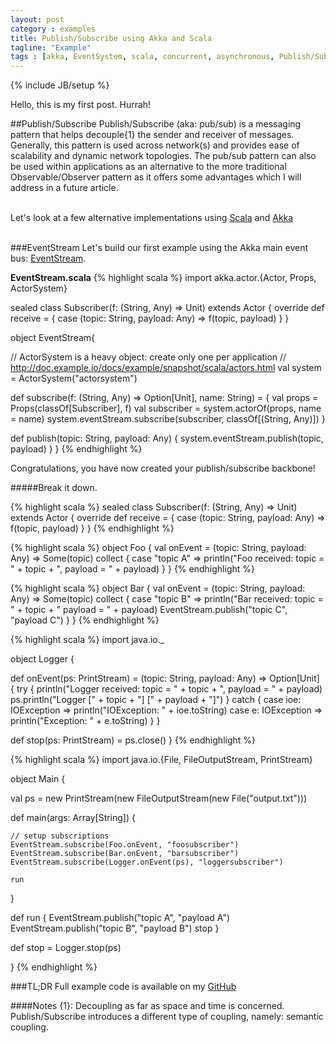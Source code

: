 ```yaml
---
layout: post
category : examples
title: Publish/Subscribe using Akka and Scala 
tagline: "Example"
tags : [akka, EventSystem, scala, concurrent, asynchronous, Publish/Subscribe]
---
```

{% include JB/setup %}

Hello, this is my first post. Hurrah!

##Publish/Subscribe
Publish/Subscribe (aka: pub/sub) is a messaging pattern that helps decouple{1} the sender and receiver of messages. Generally, this pattern is used across network(s) and provides ease of scalability and dynamic network topologies. The pub/sub pattern can also be used within applications as an alternative to the more traditional Observable/Observer pattern as it offers some advantages which I will address in a future article.
<br />
<br />

Let's look at a few alternative implementations using [Scala][1] and [Akka][2]
<br />
<br />

###EventStream
Let's build our first example using the Akka main event bus: [EventStream][3].

**EventStream.scala**
{% highlight scala %}
import akka.actor.{Actor, Props, ActorSystem}

sealed class Subscriber(f: (String, Any) => Unit) extends Actor {
  override def receive = { case (topic: String, payload: Any) => f(topic, payload) }
}

object EventStream{

  // ActorSystem is a heavy object: create only one per application
  // http://doc.example.io/docs/example/snapshot/scala/actors.html
  val system = ActorSystem("actorsystem")

  def subscribe(f: (String, Any) => Option[Unit], name: String) = {
    val props = Props(classOf[Subscriber], f)
    val subscriber = system.actorOf(props, name = name)
    system.eventStream.subscribe(subscriber, classOf[(String, Any)])
  }

  def publish(topic: String, payload: Any) {
    system.eventStream.publish(topic, payload)
  }
}
{% endhighlight %}

Congratulations, you have now created your publish/subscribe backbone!

#####Break it down.

{% highlight scala %}
sealed class Subscriber(f: (String, Any) => Unit) extends Actor {
  override def receive = { case (topic: String, payload: Any) => f(topic, payload) }
}
{% endhighlight %}






{% highlight scala %}
object Foo {
  val onEvent = (topic: String, payload: Any) => Some(topic) collect {
    case "topic A" => println("Foo received: topic = " + topic + ", payload = " + payload)
  }
}
{% endhighlight %}


{% highlight scala %}
object Bar {
  val onEvent = (topic: String, payload: Any) => Some(topic) collect {
    case "topic B" =>
      println("Bar received: topic = " + topic + " payload = " + payload)
      EventStream.publish("topic C", "payload C")
  }
}
{% endhighlight %}


{% highlight scala %}
import java.io._

object Logger {

  def onEvent(ps: PrintStream) = (topic: String, payload: Any) => Option[Unit] {
      try {
        println("Logger received: topic = " + topic + ", payload = " + payload)
        ps.println("Logger [" + topic + "] [" + payload + "]")
      }
      catch {
        case ioe: IOException => println("IOException: " + ioe.toString)
        case e: IOException => println("Exception: " + e.toString)
      }
  }

  def stop(ps: PrintStream) = ps.close()
}
{% endhighlight %}



{% highlight scala %}
import java.io.{File, FileOutputStream, PrintStream}

object Main {

  val ps = new PrintStream(new FileOutputStream(new File("output.txt")))

  def main(args: Array[String]) {

    // setup subscriptions
    EventStream.subscribe(Foo.onEvent, "foosubscriber")
    EventStream.subscribe(Bar.onEvent, "barsubscriber")
    EventStream.subscribe(Logger.onEvent(ps), "loggersubscriber")

    run
  }

  def run {
    EventStream.publish("topic A", "payload A")
    EventStream.publish("topic B", "payload B")
    stop
  }

  def stop = Logger.stop(ps)

}
{% endhighlight %}



###TL;DR
Full example code is available on my [GitHub][4]

####Notes
{1}: Decoupling as far as space and time is concerned. Publish/Subscribe introduces a different type of coupling, namely: semantic coupling.



[1]:http://www.scala-lang.org/
[2]:http://akka.io/
[3]:http://doc.akka.io/docs/akka/snapshot/java/event-bus.html#event-stream
[4]:https://github.com/benhowell/examples/tree/master/AkkaEventStream
